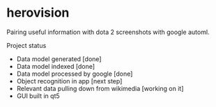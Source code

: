 # herovision
 Pairing useful information with dota 2 screenshots with google automl.
 
 Project status
 - Data model generated [done]
 - Data model indexed [done]
 - Data model processed by google [done]
 - Object recognition in app [next step]
 - Relevant data pulling down from wikimedia [working on it]
 - GUI built in qt5
 
